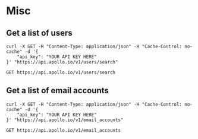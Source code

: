 # Misc

## Get a list of users

```shell
curl -X GET -H "Content-Type: application/json" -H "Cache-Control: no-cache" -d '{
    "api_key": "YOUR API KEY HERE"
}' "https://api.apollo.io/v1/users/search"
```

`GET https://api.apollo.io/v1/users/search`



## Get a list of email accounts

```shell
curl -X GET -H "Content-Type: application/json" -H "Cache-Control: no-cache" -d '{
    "api_key": "YOUR API KEY HERE"
}' "https://api.apollo.io/v1/email_accounts"
```

`GET https://api.apollo.io/v1/email_accounts`

